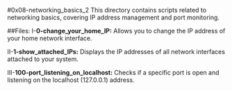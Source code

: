 #0x08-networking_basics_2
This directory contains scripts related to networking basics, covering IP address management and port monitoring.

##Files:
I-**0-change_your_home_IP:** Allows you to change the IP address of your home network interface.

II-**1-show_attached_IPs:** Displays the IP addresses of all network interfaces attached to your system.

III-**100-port_listening_on_localhost:** Checks if a specific port is open and listening on the localhost (127.0.0.1) address.
